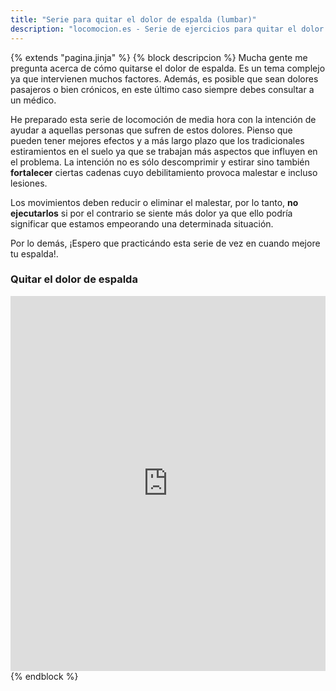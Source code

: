 ```yaml
---
title: "Serie para quitar el dolor de espalda (lumbar)"
description: "locomocion.es - Serie de ejercicios para quitar el dolor de espalda (lumbar)"
---
```

{% extends "pagina.jinja" %}
{% block descripcion %}
Mucha gente me pregunta acerca de cómo quitarse el dolor de espalda. Es un tema complejo ya que intervienen muchos factores. Además, es posible que sean dolores pasajeros o bien crónicos, en este último caso siempre debes consultar a un médico.

He preparado esta serie de locomoción de media hora con la intención de ayudar a aquellas personas que sufren de estos dolores. Pienso que pueden tener mejores efectos y a más largo plazo que los tradicionales estiramientos en el suelo ya que se trabajan más aspectos que influyen en el problema. La intención no es sólo descomprimir y estirar sino también **fortalecer** ciertas cadenas cuyo debilitamiento provoca malestar e incluso lesiones.

Los movimientos deben reducir o eliminar el malestar, por lo tanto, **no ejecutarlos** si por el contrario se siente más dolor ya que ello podría significar que estamos empeorando una determinada situación.

Por lo demás, ¡Espero que practicándo esta serie de vez en cuando mejore tu espalda!.

### Quitar el dolor de espalda

<iframe width="100%" height="600"  max-width="100%" allowfullscreen="" frameborder="0"
src="https://www.youtube.com/embed/HJgeexZRU18">
</iframe>
{% endblock %}